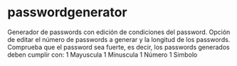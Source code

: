 # passwordgenerator
Generador de passwords con edición de condiciones del password.
Opción de editar el número de passwords a generar y la longitud de los passwords.
Comprueba que el password sea fuerte, es decir, los passwords generados deben cumplir con:
1 Mayuscula
1 Minuscula
1 Número
1 Simbolo

